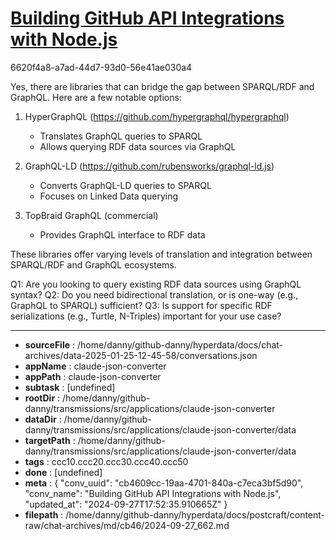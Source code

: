 # [Building GitHub API Integrations with Node.js](https://claude.ai/chat/cb4609cc-19aa-4701-840a-c7eca3bf5d90)

6620f4a8-a7ad-44d7-93d0-56e41ae030a4

 Yes, there are libraries that can bridge the gap between SPARQL/RDF and GraphQL. Here are a few notable options:

1. HyperGraphQL (https://github.com/hypergraphql/hypergraphql)
   - Translates GraphQL queries to SPARQL
   - Allows querying RDF data sources via GraphQL

2. GraphQL-LD (https://github.com/rubensworks/graphql-ld.js)
   - Converts GraphQL-LD queries to SPARQL
   - Focuses on Linked Data querying

3. TopBraid GraphQL (commercial)
   - Provides GraphQL interface to RDF data

These libraries offer varying levels of translation and integration between SPARQL/RDF and GraphQL ecosystems.

Q1: Are you looking to query existing RDF data sources using GraphQL syntax?
Q2: Do you need bidirectional translation, or is one-way (e.g., GraphQL to SPARQL) sufficient?
Q3: Is support for specific RDF serializations (e.g., Turtle, N-Triples) important for your use case?

---

* **sourceFile** : /home/danny/github-danny/hyperdata/docs/chat-archives/data-2025-01-25-12-45-58/conversations.json
* **appName** : claude-json-converter
* **appPath** : claude-json-converter
* **subtask** : [undefined]
* **rootDir** : /home/danny/github-danny/transmissions/src/applications/claude-json-converter
* **dataDir** : /home/danny/github-danny/transmissions/src/applications/claude-json-converter/data
* **targetPath** : /home/danny/github-danny/transmissions/src/applications/claude-json-converter/data
* **tags** : ccc10.ccc20.ccc30.ccc40.ccc50
* **done** : [undefined]
* **meta** : {
  "conv_uuid": "cb4609cc-19aa-4701-840a-c7eca3bf5d90",
  "conv_name": "Building GitHub API Integrations with Node.js",
  "updated_at": "2024-09-27T17:52:35.910665Z"
}
* **filepath** : /home/danny/github-danny/hyperdata/docs/postcraft/content-raw/chat-archives/md/cb46/2024-09-27_662.md